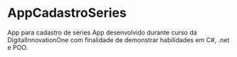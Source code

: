 # AppCadastroSeries
App para cadastro de séries
App desenvolvido durante curso da DigitalInnovationOne com finalidade de demonstrar habilidades em C#, .net e POO.
